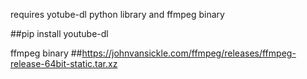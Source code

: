 
requires yotube-dl python library and ffmpeg binary

##pip install youtube-dl

ffmpeg binary
##https://johnvansickle.com/ffmpeg/releases/ffmpeg-release-64bit-static.tar.xz

